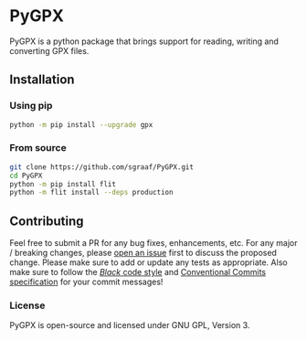# PyGPX

PyGPX is a python package that brings support for reading, writing and converting GPX files.

## Installation
### Using pip
```bash
python -m pip install --upgrade gpx
```

### From source
```bash
git clone https://github.com/sgraaf/PyGPX.git
cd PyGPX
python -m pip install flit
python -m flit install --deps production
```

## Contributing
Feel free to submit a PR for any bug fixes, enhancements, etc. For any major / breaking changes, please [open an issue](https://github.com/sgraaf/PyGPX/issues/new/choose) first to discuss the proposed change. Please make sure to add or update any tests as appropriate. Also make sure to follow the [_Black_ code style](https://black.readthedocs.io/en/stable/the_black_code_style.html) and [Conventional Commits specification](https://www.conventionalcommits.org/) for your commit messages!

### License
PyGPX is open-source and licensed under GNU GPL, Version 3.